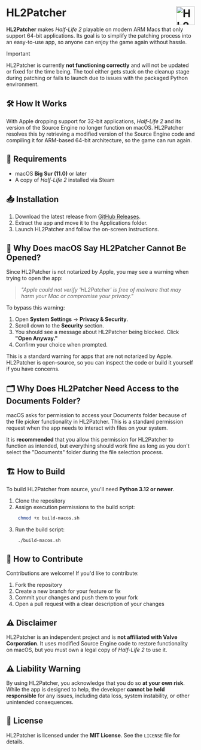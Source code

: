 # HL2Patcher <img src="assets/icon.png" alt="HL2Patcher Logo" width="50" align="right">

**HL2Patcher** makes *Half-Life 2* playable on modern ARM Macs that only support 64-bit applications. Its goal is to simplify the patching process into an easy-to-use app, so anyone can enjoy the game again without hassle.  

> [!IMPORTANT]
> HL2Patcher is currently **not functioning correctly** and will not be updated or fixed for the time being. The tool either gets stuck on the cleanup stage during patching or fails to launch due to issues with the packaged Python environment.

## 🛠 How It Works  

With Apple dropping support for 32-bit applications, *Half-Life 2* and its version of the Source Engine no longer function on macOS. HL2Patcher resolves this by retrieving a modified version of the Source Engine code and compiling it for ARM-based 64-bit architecture, so the game can run again.  

## 🔧 Requirements  

- macOS **Big Sur (11.0)** or later
- A copy of *Half-Life 2* installed via Steam

## 📥 Installation  

1. Download the latest release from [GitHub Releases](https://github.com/kacper-jar/HL2Patcher/releases).  
2. Extract the app and move it to the Applications folder.  
3. Launch HL2Patcher and follow the on-screen instructions.

## 🚨 Why Does macOS Say HL2Patcher Cannot Be Opened?

Since HL2Patcher is not notarized by Apple, you may see a warning when trying to open the app:

> *"Apple could not verify 'HL2Patcher' is free of malware that may harm your Mac or compromise your privacy."*

To bypass this warning:

1. Open **System Settings** → **Privacy & Security**.
2. Scroll down to the **Security** section.
3. You should see a message about HL2Patcher being blocked. Click **"Open Anyway."**
4. Confirm your choice when prompted.

This is a standard warning for apps that are not notarized by Apple. HL2Patcher is open-source, so you can inspect the code or build it yourself if you have concerns.

## 🗂 Why Does HL2Patcher Need Access to the Documents Folder?  

macOS asks for permission to access your Documents folder because of the file picker functionality in HL2Patcher. This is a standard permission request when the app needs to interact with files on your system.  

It is **recommended** that you allow this permission for HL2Patcher to function as intended, but everything should work fine as long as you don't select the "Documents" folder during the file selection process. 

## 🏗 How to Build  

To build HL2Patcher from source, you'll need **Python 3.12 or newer**.  

1. Clone the repository
2. Assign execution permissions to the build script:
   ```sh
    chmod +x build-macos.sh
    ```
3. Run the build script:
   ```sh
    ./build-macos.sh
    ```

## 🤝 How to Contribute  

Contributions are welcome! If you'd like to contribute:  

1. Fork the repository  
2. Create a new branch for your feature or fix  
3. Commit your changes and push them to your fork  
4. Open a pull request with a clear description of your changes  

## ⚠ Disclaimer  

HL2Patcher is an independent project and is **not affiliated with Valve Corporation**. It uses modified Source Engine code to restore functionality on macOS, but you must own a legal copy of *Half-Life 2* to use it.  

## ⚠ Liability Warning  

By using HL2Patcher, you acknowledge that you do so **at your own risk**. While the app is designed to help, the developer **cannot be held responsible** for any issues, including data loss, system instability, or other unintended consequences.  

## 📜 License  

HL2Patcher is licensed under the **MIT License**. See the `LICENSE` file for details.